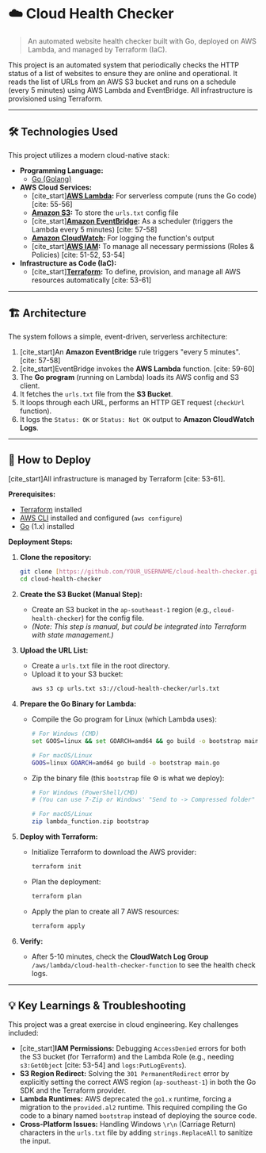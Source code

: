 # ☁️ Cloud Health Checker

> An automated website health checker built with Go, deployed on AWS Lambda, and managed by Terraform (IaC).

This project is an automated system that periodically checks the HTTP status of a list of websites to ensure they are online and operational. It reads the list of URLs from an AWS S3 bucket and runs on a schedule (every 5 minutes) using AWS Lambda and EventBridge. All infrastructure is provisioned using Terraform.

---

## 🛠️ Technologies Used

This project utilizes a modern cloud-native stack:

* **Programming Language:**
    * [Go (Golang)](https://go.dev/)
* **AWS Cloud Services:**
    * [cite_start]**[AWS Lambda](https://aws.amazon.com/lambda/):** For serverless compute (runs the Go code) [cite: 55-56]
    * **[Amazon S3](https://aws.amazon.com/s3/):** To store the `urls.txt` config file
    * [cite_start]**[Amazon EventBridge](https://aws.amazon.com/eventbridge/):** As a scheduler (triggers the Lambda every 5 minutes) [cite: 57-58]
    * **[Amazon CloudWatch](https://aws.amazon.com/cloudwatch/):** For logging the function's output
    * [cite_start]**[AWS IAM](https://aws.amazon.com/iam/):** To manage all necessary permissions (Roles & Policies) [cite: 51-52, 53-54]
* **Infrastructure as Code (IaC):**
    * [cite_start]**[Terraform](https://www.terraform.io/):** To define, provision, and manage all AWS resources automatically [cite: 53-61]

---

## 🏗️ Architecture

The system follows a simple, event-driven, serverless architecture:

1.  [cite_start]An **Amazon EventBridge** rule triggers "every 5 minutes". [cite: 57-58]
2.  [cite_start]EventBridge invokes the **AWS Lambda** function. [cite: 59-60]
3.  The **Go program** (running on Lambda) loads its AWS config and S3 client.
4.  It fetches the `urls.txt` file from the **S3 Bucket**.
5.  It loops through each URL, performs an HTTP GET request (`checkUrl` function).
6.  It logs the `Status: OK` or `Status: Not OK` output to **Amazon CloudWatch Logs**.

---

## 🚀 How to Deploy

[cite_start]All infrastructure is managed by Terraform [cite: 53-61].

**Prerequisites:**
* [Terraform](https://developer.hashicorp.com/terraform/install) installed
* [AWS CLI](https://aws.amazon.com/cli/) installed and configured (`aws configure`)
* [Go](https://go.dev/doc/install) (1.x) installed

**Deployment Steps:**

1.  **Clone the repository:**
    ```bash
    git clone [https://github.com/YOUR_USERNAME/cloud-health-checker.git](https://github.com/YOUR_USERNAME/cloud-health-checker.git)
    cd cloud-health-checker
    ```

2.  **Create the S3 Bucket (Manual Step):**
    * Create an S3 bucket in the `ap-southeast-1` region (e.g., `cloud-health-checker`) for the config file.
    * *(Note: This step is manual, but could be integrated into Terraform with state management.)*

3.  **Upload the URL List:**
    * Create a `urls.txt` file in the root directory.
    * Upload it to your S3 bucket:
        ```bash
        aws s3 cp urls.txt s3://cloud-health-checker/urls.txt
        ```

4.  **Prepare the Go Binary for Lambda:**
    * Compile the Go program for Linux (which Lambda uses):
        ```bash
        # For Windows (CMD)
        set GOOS=linux && set GOARCH=amd64 && go build -o bootstrap main.go

        # For macOS/Linux
        GOOS=linux GOARCH=amd64 go build -o bootstrap main.go
        ```
    * Zip the binary file (this `bootstrap` file ⚙️ is what we deploy):
        ```bash
        # For Windows (PowerShell/CMD)
        # (You can use 7-Zip or Windows' "Send to -> Compressed folder" and rename it)

        # For macOS/Linux
        zip lambda_function.zip bootstrap
        ```

5.  **Deploy with Terraform:**
    * Initialize Terraform to download the AWS provider:
        ```bash
        terraform init
        ```
    * Plan the deployment:
        ```bash
        terraform plan
        ```
    * Apply the plan to create all 7 AWS resources:
        ```bash
        terraform apply
        ```

6.  **Verify:**
    * After 5-10 minutes, check the **CloudWatch Log Group** `/aws/lambda/cloud-health-checker-function` to see the health check logs.

---

## 💡 Key Learnings & Troubleshooting

This project was a great exercise in cloud engineering. Key challenges included:

* [cite_start]**IAM Permissions:** Debugging `AccessDenied` errors for both the S3 bucket (for Terraform) and the Lambda Role (e.g., needing `s3:GetObject` [cite: 53-54] and `logs:PutLogEvents`).
* **S3 Region Redirect:** Solving the `301 PermanentRedirect` error by explicitly setting the correct AWS region (`ap-southeast-1`) in both the Go SDK and the Terraform provider.
* **Lambda Runtimes:** AWS deprecated the `go1.x` runtime, forcing a migration to the `provided.al2` runtime. This required compiling the Go code to a binary named `bootstrap` instead of deploying the source code.
* **Cross-Platform Issues:** Handling Windows `\r\n` (Carriage Return) characters in the `urls.txt` file by adding `strings.ReplaceAll` to sanitize the input.
